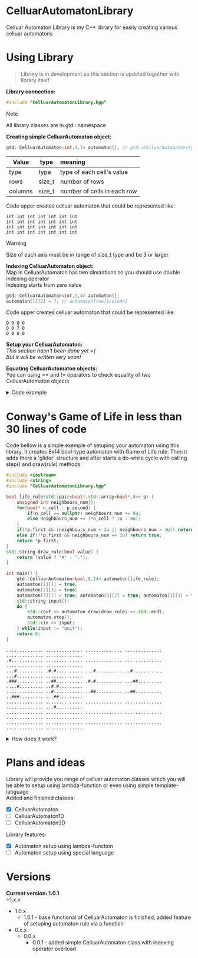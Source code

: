 # CelluarAutomatonLibrary
Celluar Automaton Library is my C++ library for easily creating various celluar automatons

# Using Library
> Library is in development so this section is updated together with library itself

**Library connection:**

```cpp
#include "CelluarAutomatonLibrary.hpp"
```

> [!NOTE]
> All library classes are in gtd:: namespace

**Creating simple CelluarAutomaton object:**

```cpp
gtd::CelluarAutomaton<int,4,7> automaton{}; // gtd::CelluarAutomaton<type,rows,columns>
```

| Value   | type   | meaning                     |
|---------|--------|:----------------------------|
| type    | type   | type of each cell's value   |
| rows    | size_t | number of rows              |
| columns | size_t | number of cells in each row |

Code upper creates celluar automaton that could be represented like:
```
int int int int int int int
int int int int int int int
int int int int int int int
int int int int int int int
```

> [!WARNING]
> Size of each axis must be in range of size_t type and be 3 or larger

**Indexing CelluarAutomaton object:**<br>
Map in CelluarAutomaton has two dimantions so you should use double indexing operator<br>
Indexing starts from zero value

```cpp
gtd::CelluarAutomaton<int,3,4> automaton{};
automaton[1][2] = 7; // automaton[row][column]
```

Code upper creates celluar automaton that could be represented like:
```
0 0 0 0
0 0 7 0
0 0 0 0
```

**Setup your CelluarAutomaton:**<br>
_This section hasn't been done yet =(_ <br>
_But it will be written very soon!_

**Equating CelluarAutomaton objects:**<br>
You can using == and != operators to check equality of two CelluarAutomaton objects

<details>
<summary>Code example</summary>

```cpp
std::cout << std::boolalpha;
gtd::CelluarAutomaton<int,4,7> automaton1{};
gtd::CelluarAutomaton<int,4,7> automaton2{};
std::cout << automaton1 == automaton2 << ' ' << automaton1 != automaton2 << std::endl; // true false
automaton2[1][2] = 7;
std::cout << automaton1 == automaton2 << ' ' << automaton1 != automaton2 << std::endl; // false true
```

</details>

# Conway's Game of Life in less than 30 lines of code
Code bellow is a simple exemple of setuping your automaton using this library. It creates 8x14 bool-type automaton with Game of Life rule. Then it adds there a 'glider' structure and after starts a do-while cycle with calling step() and draw(_rule_) methods.

```cpp
#include <iostream>
#include <string>
#include "CelluarAutomatonLibrary.hpp"

bool life_rule(std::pair<bool*,std::array<bool*,8>> p) {
    unsigned int neighbours_num{};
    for(bool* n_cell : p.second) {
        if(n_cell == nullptr) neighbours_num += 0u;
        else neighbours_num += (*n_cell ? 1u : 0u);
    }
    if(*p.first && (neighbours_num < 2u || neighbours_num > 3u)) return false;
    else if(!*p.first && neighbours_num == 3u) return true;
    return *p.first;
}
std::string draw_rule(bool value) {
    return (value ? "#" : ".");
}

int main() {
    gtd::CelluarAutomaton<bool,8,14> automaton{life_rule};
    automaton[1][1] = true;
    automaton[2][3] = true;
    automaton[3][1] = true; automaton[3][2] = true; automaton[3][3] = true;
    std::string input{};
    do {
        std::cout << automaton.draw(draw_rule) << std::endl;
        automaton.step();
        std::cin >> input;
    } while(input != "quit");
    return 0;
}
```

```
.............. .............. .............. .............. .............. ..............
.#............ .............. .............. .............. .............. ..............
...#.......... .#.#.......... ...#.......... ..#........... ...#.......... ..............
.###.......... ..##.......... .#.#.......... ...##......... ....#......... ..#.#.........
.............. ..#........... ..##.......... ..##.......... ..###......... ...##.........
.............. .............. .............. .............. .............. ...#..........
.............. .............. .............. .............. .............. ..............
.............. .............. .............. .............. .............. ..............
```


<details>
<summary>How does it work?</summary>
This section hasn't been done yet =(<br>
But it will be written very soon!
</details>

# Plans and ideas
Library will provide you range of celluar automaton classes which you will be able to setup using lambda-function or even using simple template-language<br>
Added and finished classes:
- [x] CelluarAutomaton
- [ ] CelluarAutomaton1D
- [ ] CelluarAutomaton3D

Library features:
- [x] Automaton setup using lambda-function
- [ ] Automaton setup using special language

# Versions
**Current version: 1.0.1**<br>
+1.x.x
  + 1.0.x
    + 1.0.1 - base functional of CelluarAutomaton is finished, added feature of setuping automaton rule via a function
+ 0.x.x
  + 0.0.x
    + 0.0.1 - added simple CelluarAutomaton class with indexing operator overload

